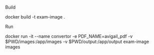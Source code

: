 Build

docker build -t exam-image .

Run

docker run -it --name convertor -e PDF_NAME=avigail_pdf -v $PWD/images:/app/images -v $PWD/output:/app/output exam-image images
